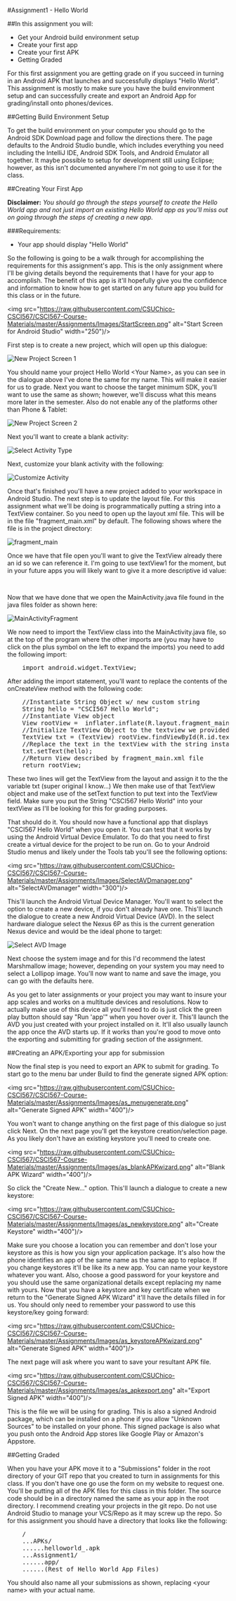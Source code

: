 #Assignment1 - Hello World

##In this assignment you will:

* Get your Android build environment setup
* Create your first app
* Create your first APK
* Getting Graded


For this first assignment you are getting grade on if you succeed in turning in an Android APK that launches and successfully displays "Hello World". This assignment is mostly to make sure you have the build environment setup and can successfully create and export an Android App for grading/install onto phones/devices.

##Getting Build Environment Setup

To get the build environment on your computer you should go to the Android SDK Download page and follow the directions there. The page defaults to the Android Studio bundle, which includes everything you need including the IntelliJ IDE, Android SDK Tools, and Android Emulator all together. It maybe possible to setup for development still using Eclipse; however, as this isn't documented anywhere I'm not going to use it for the class.

##Creating Your First App

**Disclaimer:** *You should go through the steps yourself to create the Hello World app and not just import an existing Hello World app as you'll miss out on going through the steps of creating a new app.*

###Requirements:

* Your app should display "Hello World"


So the following is going to be a walk through for accomplishing the requirements for this assignment's app. This is the only assignment where I'll be giving details beyond the requirements that I have for your app to accomplish. The benefit of this app is it'll hopefully give you the confidence and information to know how to get started on any future app you build for this class or in the future.

<img src="https://raw.githubusercontent.com/CSUChico-CSCI567/CSCI567-Course-Materials/master/Assignments/Images/StartScreen.png" alt="Start Screen for Android Studio" width="250")/>

First step is to create a new project, which will open up this dialogue:

![New Project Screen 1](https://raw.githubusercontent.com/CSUChico-CSCI567/CSCI567-Course-Materials/master/Assignments/Images/NewProject1.png "New Project Screen 1 for Android Studio")

You should name your project Hello World \<Your Name\>, as you can see in the dialogue above I've done the same for my name. This will make it easier for us to grade. Next you want to choose the target minimum SDK, you'll want to use the same as shown; however, we'll discuss what this means more later in the semester. Also do not enable any of the platforms other than Phone & Tablet:

![New Project Screen 2](https://raw.githubusercontent.com/CSUChico-CSCI567/CSCI567-Course-Materials/master/Assignments/Images/NewProject2.png "New Project Screen 2 for Android Studio")


Next you'll want to create a blank activity:

![Select Activity Type](https://raw.githubusercontent.com/CSUChico-CSCI567/CSCI567-Course-Materials/master/Assignments/Images/NewProject3.png "New Project Screen 3 for Android Studio")

Next, customize your blank activity with the following:

![Customize Activity](https://raw.githubusercontent.com/CSUChico-CSCI567/CSCI567-Course-Materials/master/Assignments/Images/NewProjectCustomize.png "Custom Activity Screen")

Once that's finished you'll have a new project added to your workspace in Android Studio. The next step is to update the layout file. For this assignment what we'll be doing is programmatically putting a string into a TextView container. So you need to open up the layout xml file. This will be in the file "fragment_main.xml" by default. The following shows where the file is in the project directory:

![fragment_main](https://raw.githubusercontent.com/CSUChico-CSCI567/CSCI567-Course-Materials/master/Assignments/Images/fragmentmain.png "fragment_main")

Once we have that file open you'll want to give the TextView already there an id so we can reference it. I'm going to use textView1 for the moment, but in your future apps you will likely want to give it a more descriptive id value:

<pre>
	<TextView
		android:layout_width="wrap_content"
		android:layout_height="wrap_content"
		android:id="@+id/textView1"
		android:text="@string/hello_world" />
</pre>

Now that we have done that we open the MainActivity.java file found in the java files folder as shown here:

![MainActivityFragment](https://raw.githubusercontent.com/CSUChico-CSCI567/CSCI567-Course-Materials/master/Assignments/Images/mainactivityfragment.png "MainActivityFragment")

We now need to import the TextView class into the MainActivity.java file, so at the top of the program where the other imports are (you may have to click on the plus symbol on the left to expand the imports) you need to add the following import:

<pre>
	import android.widget.TextView;
</pre>

After adding the import statement, you'll want to replace the contents of the onCreateView method with the following code:

<pre>
	//Instantiate String Object w/ new custom string
	String hello = "CSCI567 Hello World";
	//Instantiate View object
	View rootView =  inflater.inflate(R.layout.fragment_main, container, false);
	//Initialize TextView Object to the textview we provided in our layout xml referencing the id we gave it
	TextView txt = (TextView) rootView.findViewById(R.id.textView1);
	//Replace the text in the textView with the string instantiated previously.
	txt.setText(hello);
	//Return View described by fragment_main.xml file
	return rootView;
</pre>

These two lines will get the TextView from the layout and assign it to the the variable txt (super original I know...) We then make use of that TextView object and make use of the setText function to put text into the TextView field. Make sure you put the String "CSCI567 Hello World" into your textView as I'll be looking for this for grading purposes.

That should do it. You should now have a functional app that displays "CSCI567 Hello World" when you open it. You can test that it works by using the Android Virtual Device Emulator. To do that you need to first create a virtual device for the project to be run on. Go to your Android Studio menus and likely under the Tools tab you'll see the following options:

<img src="https://raw.githubusercontent.com/CSUChico-CSCI567/CSCI567-Course-Materials/master/Assignments/Images/SelectAVDmanager.png" alt="SelectAVDmanager" width="300")/>


This'll launch the Android Virtual Device Manager. You'll want to select the option to create a new device, if you don't already have one. This'll launch the dialogue to create a new Android Virtual Device (AVD). In the select hardware dialogue select the Nexus 6P as this is the current generation Nexus device and would be the ideal phone to target:

![Select AVD Image](https://raw.githubusercontent.com/CSUChico-CSCI567/CSCI567-Course-Materials/master/Assignments/Images/SelectAVDimage.png "Select AVD Image")

Next choose the system image and for this I'd recommend the latest Marshmallow image; however, depending on your system you may need to select a Lollipop image. You'll now want to name and save the image, you can go with the defaults here.

As you get to later assignments or your project you may want to insure your app scales and works on a multitude devices and resolutions. Now to actually make use of this device all you'll need to do is just click the green play button should say "Run 'app'" when you hover over it. This'll launch the AVD you just created with your project installed on it. It'll also usually launch the app once the AVD starts up. If it works than you're good to move onto the exporting and submitting for grading section of the assignment.

##Creating an APK/Exporting your app for submission

Now the final step is you need to export an APK to submit for grading. To start go to the menu bar under Build to find the generate signed APK option:

<img src="https://raw.githubusercontent.com/CSUChico-CSCI567/CSCI567-Course-Materials/master/Assignments/Images/as_menugenerate.png" alt="Generate Signed APK" width="400")/>

You won't want to change anything on the first page of this dialogue so just click Next. On the next page you'll get the keystore creation/selection page. As you likely don't have an existing keystore you'll need to create one.

<img src="https://raw.githubusercontent.com/CSUChico-CSCI567/CSCI567-Course-Materials/master/Assignments/Images/as_blankAPKwizard.png" alt="Blank APK Wizard" width="400")/>

So click the "Create New..." option. This'll launch a dialogue to create a new keystore:

<img src="https://raw.githubusercontent.com/CSUChico-CSCI567/CSCI567-Course-Materials/master/Assignments/Images/as_newkeystore.png" alt="Create Keystore" width="400")/>

Make sure you choose a location you can remember and don't lose your keystore as this is how you sign your application package. It's also how the phone identifies an app of the same name as the same app to replace. If you change keystores it'll be like its a new app. You can name your keystore whatever you want. Also, choose a good password for your keystore and you should use the same organizational details except replacing my name with yours. Now that you have a keystore and key certificate when we return to the "Generate Signed APK Wizard" it'll have the details filled in for us. You should only need to remember your password to use this keystore/key going forward:

<img src="https://raw.githubusercontent.com/CSUChico-CSCI567/CSCI567-Course-Materials/master/Assignments/Images/as_keystoreAPKwizard.png" alt="Generate Signed APK" width="400")/>

The next page will ask where you want to save your resultant APK file.

<img src="https://raw.githubusercontent.com/CSUChico-CSCI567/CSCI567-Course-Materials/master/Assignments/Images/as_apkexport.png" alt="Export Signed APK" width="400")/>

This is the file we will be using for grading. This is also a signed Android package, which can be installed on a phone if you allow "Unknown Sources" to be installed on your phone. This signed package is also what you push onto the Android App stores like Google Play or Amazon's Appstore.

##Getting Graded

When you have your APK move it to a "Submissions" folder in the root directory of your GIT repo that you created to turn in assignments for this class. If you don't have one go use the form on my website to request one. You'll be putting all of the APK files for this class in this folder. The source code should be in a directory named the same as your app in the root directory. I recommend creating your projects in the git repo. Do not use Android Studio to manage your VCS/Repo as it may screw up the repo. So for this assignment you should have a directory that looks like the following:

<pre>
    /
    ...APKs/
    ......helloworld_<your name>.apk
    ...Assignment1/
    ......app/
    ......(Rest of Hello World App Files)
</pre>

You should also name all your submissions as shown, replacing \<your name\> with your actual name.
